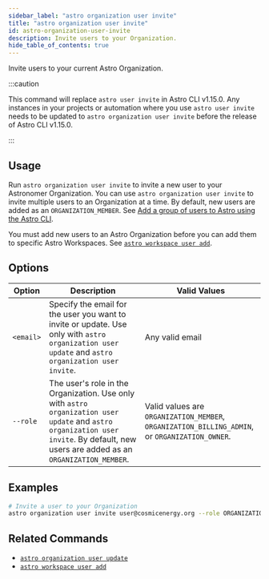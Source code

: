 ```yaml
---
sidebar_label: "astro organization user invite"
title: "astro organization user invite"
id: astro-organization-user-invite
description: Invite users to your Organization.
hide_table_of_contents: true
---
```


Invite users to your current Astro Organization.

:::caution

This command will replace `astro user invite` in Astro CLI v1.15.0. Any instances in your projects or automation where you use `astro user invite` needs to be updated to `astro organization user invite` before the release of Astro CLI v1.15.0.

:::

## Usage

Run `astro organization user invite` to invite a new user to your Astronomer Organization. You can use `astro organization user invite` to invite multiple users to an Organization at a time. By default, new users are added as an `ORGANIZATION_MEMBER`. See [Add a group of users to Astro using the Astro CLI](manage-organization-users.md#add-a-group-of-users-to-astro-using-the-astro-cli). 

You must add new users to an Astro Organization before you can add them to specific Astro Workspaces. See [`astro workspace user add`](cli/astro-workspace-user-add.md). 

## Options 

| Option    | Description                                                                                                                                       | Valid Values                                                                                                                             |
| --------- | ------------------------------------------------------------------------------------------------------------------------------------------------- | ------------------------------------------------------------------------------------------------------------------------------------------- |
| `<email>` | Specify the email for the user you want to invite or update. Use only with `astro organization user update` and `astro organization user invite`. | Any valid email                                                                                                                             |
| `--role`  | The user's role in the Organization. Use only with `astro organization user update` and `astro organization user invite`.  By default, new users are added as an `ORGANIZATION_MEMBER`.                        | Valid values are `ORGANIZATION_MEMBER`, `ORGANIZATION_BILLING_ADMIN`, or `ORGANIZATION_OWNER`.  |

## Examples

```sh
# Invite a user to your Organization
astro organization user invite user@cosmicenergy.org --role ORGANIZATION_BILLING_ADMIN
```

## Related Commands

- [`astro organization user update`](cli/astro-organization-user-update.md)
- [`astro workspace user add`](cli/astro-workspace-user-add.md)
